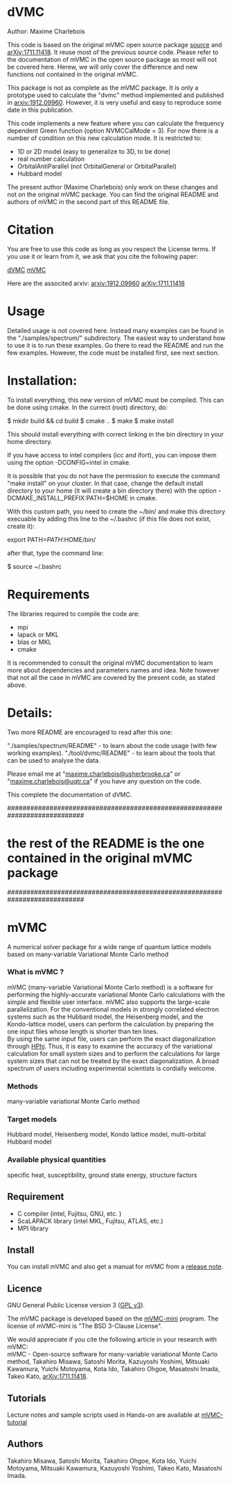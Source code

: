 # dVMC

Author: Maxime Charlebois

This code is based on the original mVMC open source package 
[source](https://github.com/issp-center-dev/mVMC) 
and [arXiv:1711.11418](https://arxiv.org/abs/1711.11418).
It reuse most of the previous source code. Please refer to 
the documentation of mVMC in the open source package
as most will not be covered here. Herew, we will only cover the 
difference and new functions not contained in the original mVMC.

This package is not as complete as the mVMC package.
It is only a prototype used to calculate the "dvmc" method implemented
and published in [arxiv:1912.09960](https://arxiv.org/abs/1912.09960).
However, it is very useful and easy to reproduce some date in this
publication.

This code implements a new feature where you can calculate the 
frequency dependent Green function (option NVMCCalMode = 3). 
For now there is a number of condition on this 
new calculation mode. It is restricted to:
- 1D or 2D model (easy to generalize to 3D, to be done)
- real number calculation
- OrbitalAntiParallel (not OrbitalGeneral or OrbitalParallel)
- Hubbard model

The present author (Maxime Charlebois) only work on these changes
and not on the original mVMC package. You can find the original README
and authors of mVMC in the second part of this README file. 

# Citation

You are free to use this code as long as you respect the License terms.
If you use it or learn from it, we ask that you cite the following paper:

[dVMC]()
[mVMC](https://doi.org/10.1016/j.cpc.2018.08.014)

Here are the associted arxiv:
[arxiv:1912.09960](https://arxiv.org/abs/1912.09960)
[arXiv:1711.11418](https://arxiv.org/abs/1711.11418)

# Usage

Detailed usage is not covered here. Instead many examples can be found
in the "./samples/spectrum/" subdirectory. The easiest way to understand
how to use it is to run these examples. Go there to read the README
and run the few examples. However, the code must be installed first,
see next section.

# Installation:

To install everything, this new version of mVMC must be compiled. 
This can be done using cmake. In the currect (root) directory, do:

$ mkdir build && cd build
$ cmake ..
$ make 
$ make install

This should install everything with correct linking in the bin directory 
in your home directory. 

If you have access to intel compilers (icc and ifort), you can impose them 
using the option -DCONFIG=intel in cmake.

It is possible that you do not have the permission to
execute the command "make install" on your cluster.
In that case, change the default install directory
to your home (it will create a bin directory there)
with the option -DCMAKE_INSTALL_PREFIX:PATH=$HOME in cmake.

With this custom path, you need to create the ~/bin/ and make this 
directory execuable by adding this line to the ~/.bashrc 
(if this file does not exist, create it):

export PATH=$PATH:$HOME/bin/

after that, type the command line:

$ source ~/.bashrc 


# Requirements

The libraries required to compile the code are:
- mpi
- lapack or MKL
- blas or MKL
- cmake

It is recommended to consult the original mVMC documentation to learn
more about dependencies and parameters names and idea. Note however that
not all the case in mVMC are covered by the present code, as stated above.


# Details:

Two more README are encouraged to read after this one:

"./samples/spectrum/README" - to learn about the code usage (with few working examples).
"./tool/dvmc/README"        - to learn about the tools that can be used to analyse the data.

Please email me at "maxime.charlebois@usherbrooke.ca" or "maxime.charlebois@uqtr.ca" 
if you have any question on the code. 

This complete the documentation of dVMC.


############################################################################
# the rest of the README is the one contained in the original mVMC package #
############################################################################


# mVMC

A numerical solver package for a wide range of quantum lattice models based on many-variable Variational Monte Carlo method

### What is mVMC ?

mVMC (many-variable Variational Monte Carlo method)
is a software for performing the highly-accurate 
variational Monte Carlo calculations
with the simple and flexible user interface.
mVMC also supports the large-scale parallelization.
For the conventional models in strongly correlated electron systems such as the Hubbard model, the Heisenberg model, and the Kondo-lattice model,
users can perform the calculation by preparing the one input files whose length is shorter than ten lines.  
By using the same input file, users can perform the exact diagonalization through [HPhi](https://github.com/QLMS/HPhi/releases).
Thus, it is easy to examine the accuracy of the variational calculation for small system sizes
and to perform the calculations 
for large system sizes that can not be treated 
by the exact diagonalization.
A broad spectrum of users including experimental scientists is cordially welcome.


### Methods

many-variable variational Monte Carlo method


### Target models

Hubbard model, Heisenberg model, Kondo lattice model, multi-orbital Hubbard model

### Available physical quantities

specific heat, susceptibility, ground state energy, structure factors


## Requirement

- C compiler (intel, Fujitsu, GNU, etc. ) 
- ScaLAPACK library (intel MKL, Fujitsu, ATLAS, etc.) 
- MPI library

## Install

You can install mVMC and also get a manual for mVMC from a [release note](https://github.com/issp-center-dev/mVMC/releases).


## Licence

GNU General Public License version 3 ([GPL v3](http://www.gnu.org/licenses/gpl-3.0.en.html)). 

The mVMC package is developed based on the [mVMC-mini](https://github.com/fiber-miniapp/mVMC-mini) program. The license of mVMC-mini is "The BSD 3-Clause License".

We would appreciate if you cite the following article in your research with mVMC:  
mVMC - Open-source software for many-variable variational Monte Carlo method, Takahiro Misawa, Satoshi Morita, Kazuyoshi Yoshimi, Mitsuaki Kawamura, Yuichi Motoyama, Kota Ido, Takahiro Ohgoe, Masatoshi Imada, Takeo Kato, [arXiv:1711.11418](https://arxiv.org/abs/1711.11418).

## Tutorials

Lecture notes and sample scripts used in Hands-on
are available at [mVMC-tutorial](https://github.com/issp-center-dev/mVMC-tutorial)

## Authors

Takahiro Misawa, Satoshi Morita, Takahiro Ohgoe, Kota Ido, Yuichi Motoyama, Mitsuaki Kawamura, Kazuyoshi Yoshimi, Takeo Kato, Masatoshi Imada.
